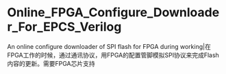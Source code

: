 # Online_FPGA_Configure_Downloader_For_EPCS_Verilog
An online configure downloader of SPI flash for FPGA during working|在FPGA工作的时候，通过通讯协议，用FPGA的配置管脚模拟SPI协议来完成Flash内容的更新。需要FPGA芯片支持

